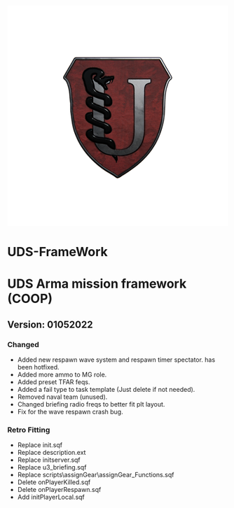 ![](img/uds_icon_540.png)


# UDS-FrameWork
# UDS Arma mission framework (COOP)
## Version: 01052022

### Changed

- Added new respawn wave system and respawn timer spectator. has been hotfixed.
- Added more ammo to MG role.
- Added preset TFAR feqs.
- Added a fail type to task template (Just delete if not needed).
- Removed naval team (unused).
- Changed briefing radio freqs to better fit plt layout.
- Fix for the wave respawn crash bug.

### Retro Fitting

- Replace init.sqf
- Replace description.ext
- Replace initserver.sqf
- Replace u3_briefing.sqf
- Replace scripts\assignGear\assignGear_Functions.sqf
- Delete onPlayerKilled.sqf
- Delete onPlayerRespawn.sqf
- Add initPlayerLocal.sqf

